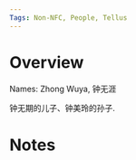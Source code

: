 ```yaml
---
Tags: Non-NFC, People, Tellus
---
```


# Overview

Names: Zhong Wuya, 钟无涯

钟无期的儿子、钟美玲的孙子.

# Notes

